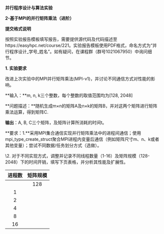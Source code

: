 ﻿**并行程序设计与算法实验**

**2-基于MPI的并行矩阵乘法（进阶）**

**提交格式说明**

按照实验报告模板填写报告，需要提供源代码及代码描述至https://easyhpc.net/course/221。实验报告模板使用PDF格式，命名方式为“并行程序设计\_学号\_姓名”。如有疑问，在课程群（群号1021067950）中询问细节。

**1. 实验要求**

改进上次实验中的MPI并行矩阵乘法(MPI-v1)，并讨论不同通信方式对性能的影响。

**输入：**m, n, k三个整数，每个整数的取值范围均为[128, 2048]

**问题描述：**随机生成m×n的矩阵A及n×k的矩阵B，并对这两个矩阵进行矩阵乘法运算，得到矩阵C.

**输出**：A, B, C三个矩阵，及矩阵计算所消耗的时间t。

**要求：1.**采用MPI集合通信实现并行矩阵乘法中的进程间通信；使用mpi\_type\_create\_struct聚合MPI进程内变量后通信（例如矩阵尺寸m、n、k或者其他变量）；尝试不同数据/任务划分方式（选做）。

\2. 对于不同实现方式，调整并记录不同线程数量（1-16）及矩阵规模（128-2048）下的时间开销，填写下页表格，并分析其性能及扩展性。



|进程数|矩阵规模|
| :-: | :-: |
||128|256|512|1024|2048|
|1||||||
|2||||||
|4||||||
|8||||||
|16||||||

